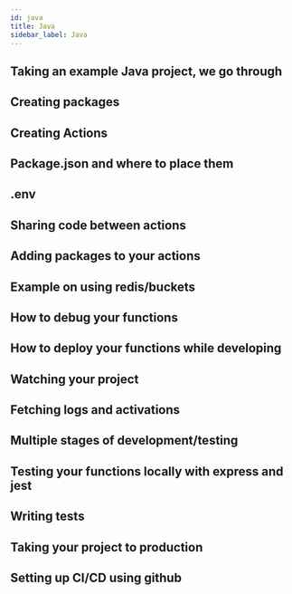 ```yaml
---
id: java
title: Java
sidebar_label: Java
---
```


## Taking an example Java project, we go through
## Creating packages
## Creating Actions
## Package.json and where to place them
## .env
## Sharing code between actions
## Adding packages to your actions
## Example on using redis/buckets
## How to debug your functions
## How to deploy your functions while developing
## Watching your project
## Fetching logs and activations
## Multiple stages of development/testing
## Testing your functions locally with express and jest
## Writing tests
## Taking your project to production
## Setting up CI/CD using github

